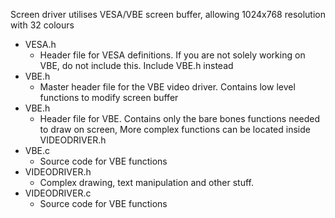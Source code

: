 Screen driver utilises VESA/VBE screen buffer, allowing 1024x768 resolution with 32 colours


 - VESA.h
    - Header file for VESA definitions. If you are not solely working on VBE, do not include this. Include VBE.h instead
 - VBE.h
    - Master header file for the VBE video driver. Contains low level functions to modify screen buffer
 - VBE.h
    - Header file for VBE. Contains only the bare bones functions needed to draw on screen,
      More complex functions can be located inside VIDEODRIVER.h
 - VBE.c
    - Source code for VBE functions
 - VIDEODRIVER.h
    - Complex drawing, text manipulation and other stuff.
 - VIDEODRIVER.c
    - Source code for VBE functions